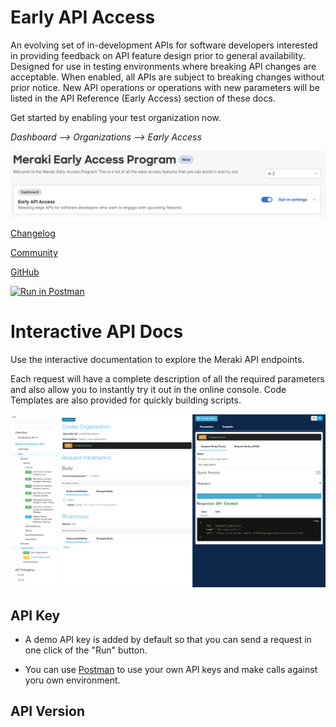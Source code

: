 
# Early API Access

An evolving set of in-development APIs for software developers interested in providing feedback on API feature design prior to general availability. Designed for use in testing environments where breaking API changes are acceptable. When enabled, all APIs are subject to breaking changes without prior notice. New API operations or operations with new parameters will be listed in the API Reference (Early Access) section of these docs. 

Get started by enabling your test organization now.

*Dashboard --> Organizations --> Early Access*

<img src="../images/early-access-screenshot.png" width="600px">

[Changelog](https://developer.cisco.com/meraki/whats-new/#!v1-beta) 

[Community](https://community.meraki.com/t5/Developers-APIs/Beta-testing-with-the-Meraki-Developer-Early-Access-program/m-p/145344#M5808)

[GitHub](https://github.com/meraki/openapi/tree/v1-beta)

[![Run in Postman](https://run.pstmn.io/button.svg)](https://app.getpostman.com/run-collection/897512-5368b2fb-18fe-4b29-8490-1fd8a5ce1421?action=collection%2Ffork&collection-url=entityId%3D897512-5368b2fb-18fe-4b29-8490-1fd8a5ce1421%26entityType%3Dcollection%26workspaceId%3Dd14bb47a-881b-4021-8c80-df026b0ec8e2)

# Interactive API Docs

Use the interactive documentation to explore the Meraki API endpoints. 

Each request will have a complete description of all the required parameters and also allow you to instantly try it out in the online console. Code Templates are also provided for quickly building scripts.

<img src="api.png" width="600px">



## API Key

- A demo API key is added by default so that you can send a request in one click of the "Run" button. 

- You can use [Postman](https://developer.cisco.com/meraki/build/meraki-postman-collection-getting-started/introduction/#dashboard-api-and-postman) to use your own API keys and make calls against yoru own environment.



## API Version





